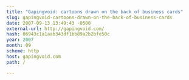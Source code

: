 ```yaml
---
title: "Gapingvoid: cartoons drawn on the back of business cards"
slug: gapingvoid-cartoons-drawn-on-the-back-of-business-cards
date: 2007-09-13 13:49:43 -0500
external-url: http://gapingvoid.com/
hash: 06943c1a1aab343df1bb89a2b2bfe50c
year: 2007
month: 09
scheme: http
host: gapingvoid.com
path: /

---
```



